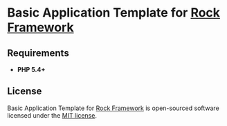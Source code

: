 Basic Application Template for [Rock Framework](https://github.com/romeOz/rock)
=================

Requirements
-------------------
 * **PHP 5.4+**

License
-------------------

Basic Application Template for [Rock Framework](https://github.com/romeOz/rock) is open-sourced software licensed under the [MIT license](http://opensource.org/licenses/MIT).